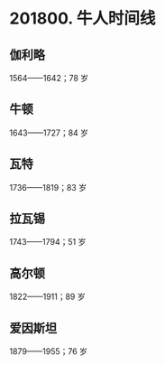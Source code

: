 # 201800. 牛人时间线

## 伽利略
1564——1642；78 岁

## 牛顿
1643——1727；84 岁

## 瓦特
1736——1819；83 岁

## 拉瓦锡
1743——1794；51 岁

## 高尔顿
1822——1911；89 岁

## 爱因斯坦
1879——1955；76 岁